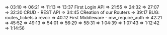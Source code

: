 => 03:10
=> 06:21
=> 11:13
=> 13:37 First Login API
=> 21:55
=> 24:32
=> 27:07
=> 32:30 CRUD - REST API
=> 34:45 CReation of our Routers
=> 39:17 BUG: routes_tickets à revoir
=> 40:12 First Middleware - mw_require_auth
=> 42:21
=> 45:52
=> 49:13
=> 54:01
=> 56:29
=> 58:31
=> 1:04:39
=> 1:07:43
=> 1:12:42
=> 1:14:56
